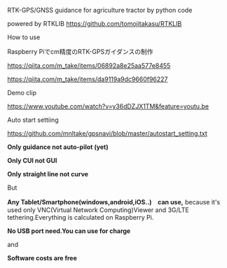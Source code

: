 RTK-GPS/GNSS guidance for agriculture tractor  by python code

powered by RTKLIB
https://github.com/tomojitakasu/RTKLIB

How to use

Raspberry Piでcm精度のRTK-GPSガイダンスの制作

https://qiita.com/m_take/items/06892a8e25aa577e8455

https://qiita.com/m_take/items/da9119a9dc9660f96227

Demo clip

https://www.youtube.com/watch?v=y36dDZJX1TM&feature=youtu.be

Auto start settiing

https://github.com/mnltake/gpsnavi/blob/master/autostart_setting.txt

**Only guidance not auto-pilot (yet)**

**Only CUI not GUI**

**Only straight line not curve** 

But

**Any Tablet/Smartphone(windows,android,iOS..)　can use,** because it's used only VNC(Virtual Network Computing)Viewer and 3G/LTE tethering.Everything is calculated on Raspberry Pi.

**No USB port need.You can use for charge**

and

**Software costs are free**
